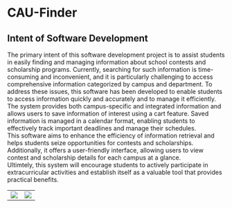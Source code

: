 # CAU-Finder
<h2>
  Intent of Software Development
</h2>
<p>
  The primary intent of this software development project is to assist students in easily finding and managing information about school contests and scholarship programs. Currently, searching for such information is time-consuming and inconvenient, and it is particularly challenging to access comprehensive information categorized by campus and department. To address these issues, this software has been developed to enable students to access information quickly and accurately and to manage it efficiently.<br>
The system provides both campus-specific and integrated information and allows users to save information of interest using a cart feature. Saved information is managed in a calendar format, enabling students to effectively track important deadlines and manage their schedules.<br>
This software aims to enhance the efficiency of information retrieval and helps students seize opportunities for contests and scholarships. Additionally, it offers a user-friendly interface, allowing users to view contest and scholarship details for each campus at a glance.<br>
Ultimtely, this system will encourage students to actively participate in extracurricular activities and establish itself as a valuable tool that provides practical benefits.
</p>

<table>
  <tr>
    <td><img src="https://ifh.cc/g/myGo8o.png" /></td><td><img src="https://ifh.cc/g/c4bYvO.png" /></td>
  <tr>
</table>

